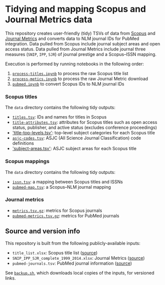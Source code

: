 # Tidying and mapping Scopus and Journal Metrics data

This repository creates user-friendly (tidy) TSVs of data from [Scopus](https://www.elsevier.com/solutions/scopus/content) and [Journal Metrics](http://www.journalmetrics.com/values.php) and converts data to NLM journal IDs for PubMed integration. Data pulled from Scopus include journal subject areas and open access status. Data pulled from Journal Metrics include journal three measures (`SNIP`, `IPP`, `SJR`) of journal prestige and a Scopus–ISSN mapping.

Execution is performed by running notebooks in the following order:

1. [`process-titles.ipynb`](process-titles.ipynb) to process the raw Scopus title list
2. [`process-metics.ipynb`](process-metics.ipynb) to process the raw Journal Metric download
3. [`pubmed.ipynb`](pubmed.ipynb) to convert Scopus IDs to NLM journal IDs

### Scopus titles

The `data` directory contains the following tidy outputs:

+ [`titles.tsv`](data/titles.tsv): IDs and names for titles in Scopus
+ [`title-attributes.tsv`](data/title-attributes.tsv): attributes for Scopus titles such as open access status, publisher, and active status (excludes conference proceedings)
+ ['title-top-levels.tsv'](data/title-top-levels.tsv): top-level subject categories for each Scopus title
+ [`asjc-codes.tsv`](data/asjc-codes.tsv): ASJC (All Science Journal Classification) code definitions
+ ['subject-areas.tsv'](data/subject-areas.tsv): ASJC subject areas for each Scopus title

### Scopus mappings

The `data` directory contains the following tidy outputs:

+ [`issn.tsv`](data/issn.tsv): a mapping between Scopus titles and ISSNs
+ [`pubmed-map.tsv`](data/pubmed-map.tsv): a Scopus–NLM journal mapping

### Journal metrics

+ [`metrics.tsv.gz`](data/metrics.tsv.gz): metrics for Scopus journals
+ [`pubmed-metrics.tsv.gz`](data/metrics.tsv.gz): metrics for PubMed journals

## Source and version info

This repository is built from the following publicly-available inputs:

+ `title_list.xlsx`: Scopus title list ([source](https://www.elsevier.com/solutions/scopus/content))
+ `SNIP_IPP_SJR_complete_1999_2014.xlsx`: Journal Metrics ([source](http://www.journalmetrics.com/values.php))
+ `pubmed-journals.tsv`: PubMed journal information ([source](https://github.com/dhimmel/delays/blob/master/data/pubmed-journals.tsv))

See [`backup.sh`](backup.sh), which downloads local copies of the inputs, for versioned links. 
